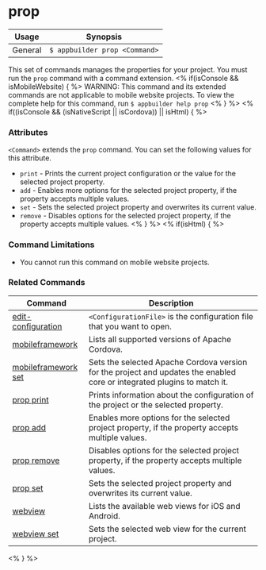 prop
==========

Usage | Synopsis
------|-------
General | `$ appbuilder prop <Command>`

This set of commands manages the properties for your project. You must run the `prop` command with a command extension.
<% if(isConsole && isMobileWebsite) { %>
WARNING: This command and its extended commands are not applicable to mobile website projects. To view the complete help for this command, run `$ appbuilder help prop`
<% } %>
<% if((isConsole && (isNativeScript || isCordova)) || isHtml) { %>
### Attributes
`<Command>` extends the `prop` command. You can set the following values for this attribute.
* `print` - Prints the current project configuration or the value for the selected project property.
* `add` - Enables more options for the selected project property, if the property accepts multiple values.
* `set` - Sets the selected project property and overwrites its current value.
* `remove` - Disables options for the selected project property, if the property accepts multiple values.
<% } %>
<% if(isHtml) { %>
### Command Limitations

* You cannot run this command on mobile website projects.

### Related Commands

Command | Description
----------|----------
[edit-configuration](edit-configuration.html) | `<ConfigurationFile>` is the configuration file that you want to open.
[mobileframework](mobileframework.html) | Lists all supported versions of Apache Cordova.
[mobileframework set](mobileframework-set.html) | Sets the selected Apache Cordova version for the project and updates the enabled core or integrated plugins to match it.
[prop print](prop-print.html) | Prints information about the configuration of the project or the selected property.
[prop add](prop-add.html) | Enables more options for the selected project property, if the property accepts multiple values.
[prop remove](prop-remove.html) | Disables options for the selected project property, if the property accepts multiple values.
[prop set](prop-set.html) | Sets the selected project property and overwrites its current value.
[webview](webview.html) | Lists the available web views for iOS and Android.
[webview set](webview-set.html) | Sets the selected web view for the current project.
<% } %>